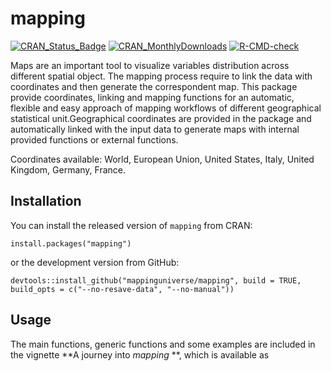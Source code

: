 # mapping

[![CRAN\_Status\_Badge](http://www.r-pkg.org/badges/version/mapping)](https://cran.r-project.org/package=mapping)
[![CRAN\_MonthlyDownloads](http://cranlogs.r-pkg.org/badges/mapping)](https://cran.r-project.org/package=mapping)
[![R-CMD-check](https://github.com/serafinialessio/mapping/actions/workflows/R-CMD-check.yaml/badge.svg)](https://github.com/serafinialessio/mapping/actions/workflows/R-CMD-check.yaml)

Maps are an important tool to visualize variables distribution across different spatial object. The mapping process require to link the data with coordinates and then generate the correspondent map. This package provide coordinates, linking and mapping functions for an automatic, flexible and easy approach of mapping workflows of different geographical statistical unit.Geographical coordinates are provided in the package and automatically linked with the input data to generate maps with internal provided functions or external functions.

Coordinates available: World, European Union, United States, Italy, United Kingdom, Germany, France.

## Installation

You can install the released version of `mapping` from CRAN:

```{r}
install.packages("mapping")
```

or the development version from GitHub:

```{r}
devtools::install_github("mappinguniverse/mapping", build = TRUE, build_opts = c("--no-resave-data", "--no-manual"))
```

## Usage

The main functions, generic functions and some examples are included in the vignette **A journey into *mapping* **, which is available as

